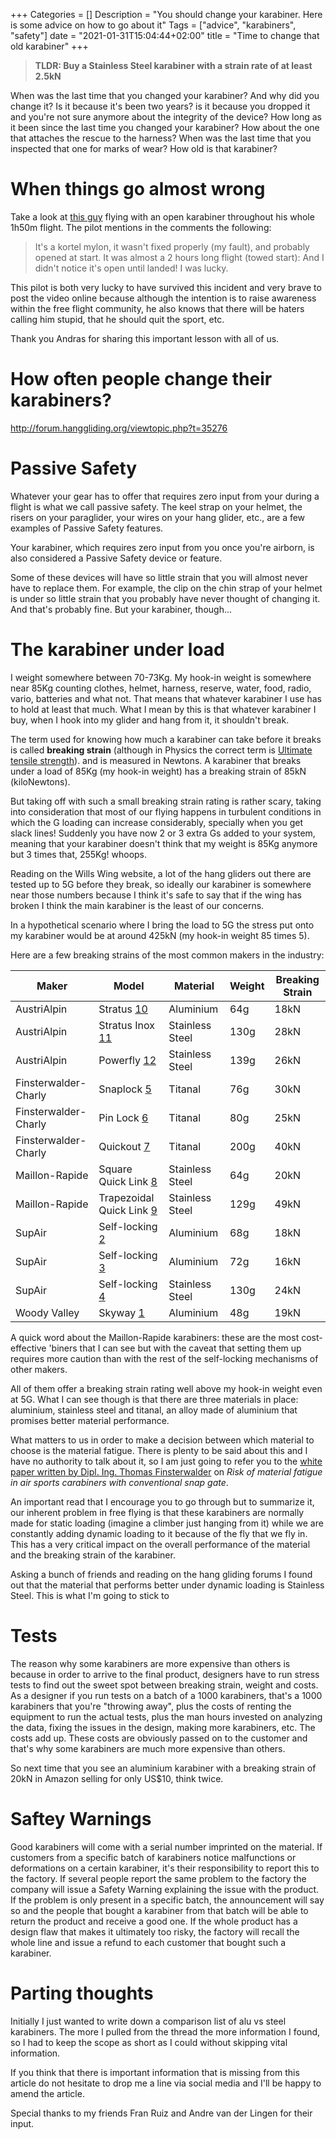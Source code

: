 +++
Categories = []
Description = "You should change your karabiner. Here is some advice on how to go about it"
Tags = ["advice", "karabiners", "safety"]
date = "2021-01-31T15:04:44+02:00"
title = "Time to change that old karabiner"
+++

> **TLDR: Buy a Stainless Steel karabiner with a strain rate of at least 2.5kN**

When was the last time that you changed your karabiner? And why did you change it?
Is it because it's been two years? is it because you dropped it and you're not sure
anymore about the integrity of the device?
How long as it been since the last time you changed your karabiner?
How about the one that attaches the rescue to the harness? When was the last time
that you inspected that one for marks of wear? How old is that karabiner?

# When things go almost wrong

Take a look at [this guy](https://www.youtube.com/watch?v=fZFh-bcCfwQ) flying with
an open karabiner throughout his whole 1h50m flight. The pilot mentions in the
comments the following:

> It's a kortel mylon, it wasn't fixed properly (my fault), and probably opened
> at start. It was almost a 2 hours long flight (towed start): And I didn't notice
> it's open until landed! I was lucky.

This pilot is both very lucky to have survived this incident and very brave to
post the video online because although the intention is to raise awareness within
the free flight community, he also knows that there will be haters calling him
stupid, that he should quit the sport, etc.

Thank you Andras for sharing this important lesson with all of us.

# How often people change their karabiners?
http://forum.hanggliding.org/viewtopic.php?t=35276

# Passive Safety
Whatever your gear has to offer that requires zero input from your during
a flight is what we call passive safety.
The keel strap on your helmet, the risers on your paraglider, your wires on
your hang glider, etc., are a few examples of Passive Safety features.

Your karabiner, which requires zero input from you once you're airborn, is also
considered a Passive Safety device or feature.

Some of these devices will have so little strain that you will almost never have
to replace them. For example, the clip on the chin strap of your helmet is under
so little strain that you probably have never thought of changing it. And that's
probably fine. But your karabiner, though...

# The karabiner under load
I weight somewhere between 70-73Kg. My hook-in weight is somewhere near 85Kg
counting clothes, helmet, harness, reserve, water, food, radio, vario, batteries
and what not. That means that whatever karabiner I use has to hold at least that much.
What I mean by this is that whatever karabiner I buy, when I hook into my glider
and hang from it, it shouldn't break.

The term used for knowing how much a karabiner can take before it breaks is called
**breaking strain** (although in Physics the correct term is [Ultimate tensile strength](https://en.wikipedia.org/wiki/Ultimate_tensile_strength)).
and is measured in Newtons. A karabiner that breaks under a load of 85Kg (my hook-in weight)
has a breaking strain of 85kN (kiloNewtons).

But taking off with such a small breaking strain rating is rather scary, taking into
consideration that most of our flying happens in turbulent conditions in which the
G loading can increase considerably, specially when you get slack lines! Suddenly
you have now 2 or 3 extra Gs added to your system, meaning that your karabiner
doesn't think that my weight is 85Kg anymore but 3 times that, 255Kg! whoops.

Reading on the Wills Wing website, a lot of the hang gliders out there are tested
up to 5G before they break, so ideally our karabiner is somewhere near those numbers
because I think it's safe to say that if the wing has broken I think the main karabiner
is the least of our concerns.

In a hypothetical scenario where I bring the load to 5G the stress put onto my
karabiner would be at around 425kN (my hook-in weight 85 times 5).

Here are a few breaking strains of the most common makers in the industry:

| Maker                | Model                      | Material        | Weight | Breaking Strain |
|----------------------|----------------------------|-----------------|--------|-----------------|
| AustriAlpin          | Stratus [10]               | Aluminium       | 64g    | 18kN            |
| AustriAlpin          | Stratus Inox [11]          | Stainless Steel | 130g   | 28kN            |
| AustriAlpin          | Powerfly [12]              | Stainless Steel | 139g   | 26kN            |
| Finsterwalder-Charly | Snaplock [5]               | Titanal         | 76g    | 30kN            |
| Finsterwalder-Charly | Pin Lock [6]               | Titanal         | 80g    | 25kN            |
| Finsterwalder-Charly | Quickout [7]               | Titanal         | 200g   | 40kN            |
| Maillon-Rapide       | Square Quick Link [8]      | Stainless Steel | 64g    | 20kN            |
| Maillon-Rapide       | Trapezoidal Quick Link [9] | Stainless Steel | 129g   | 49kN            |
| SupAir               | Self-locking [2]           | Aluminium       | 68g    | 18kN            |
| SupAir               | Self-locking [3]           | Aluminium       | 72g    | 16kN            |
| SupAir               | Self-locking [4]           | Stainless Steel | 130g   | 24kN            |
| Woody Valley         | Skyway [1]                 | Aluminium       | 48g    | 19kN            |

A quick word about the Maillon-Rapide karabiners: these are the most cost-effective
'biners that I can see but with the caveat that setting them up requires more
caution than with the rest of the self-locking mechanisms of other makers.

All of them offer a breaking strain rating well above my hook-in weight even at 5G.
What I can see though is that there are three materials in place: aluminium, stainless
steel and titanal, an alloy made of aluminium that promises better material
performance.

What matters to us in order to make a decision between which material to choose is
the material fatigue. There is plenty to be said about this and I have no authority
to talk about it, so I am just going to refer you to the [white paper written by
Dipl. Ing. Thomas Finsterwalder](https://finsterwalder-charly.de/en/risk-of-material-fatigue-in-air-sports-carabiners.html)
on _Risk of material fatigue in air sports carabiners with conventional snap gate_.

An important read that I encourage you to go through but to summarize it, our
inherent problem in free flying is that these karabiners are normally made for
static loading (imagine a climber just hanging from it) while we are constantly
adding dynamic loading to it because of the fly that we fly in. This has a very
critical impact on the overall performance of the material and the breaking strain
of the karabiner.

Asking a bunch of friends and reading on the hang gliding forums I found out that
the material that performs better under dynamic loading is Stainless Steel.
This is what I'm going to stick to 

# Tests
The reason why some karabiners are more expensive than others is because in order
to arrive to the final product, designers have to run stress tests to find out
the sweet spot between breaking strain, weight and costs.
As a designer if you run tests on a batch of a 1000 karabiners, that's a 1000
karabiners that you're "throwing away", plus the costs of renting the equipment
to run the actual tests, plus the man hours invested on analyzing the data, fixing
the issues in the design, making more karabiners, etc. The costs add up. These costs
are obviously passed on to the customer and that's why some karabiners are much
more expensive than others.

So next time that you see an aluminium karabiner with a breaking strain of 20kN
in Amazon selling for only US$10, think twice.

# Saftey Warnings
Good karabiners will come with a serial number imprinted on the material.
If customers from a specific batch of karabiners notice malfunctions or deformations
on a certain karabiner, it's their responsibility to report this to the factory.
If several people report the same problem to the factory the company will issue
a Safety Warning explaining the issue with the product. If the problem is only
present in a specific batch, the announcement will say so and the people that
bought a karabiner from that batch will be able to return the product and receive
a good one.
If the whole product has a design flaw that makes it ultimately too risky, the
factory will recall the whole line and issue a refund to each customer that bought
such a karabiner.

# Parting thoughts
Initially I just wanted to write down a comparison list of alu vs steel karabiners.
The more I pulled from the thread the more information I found, so I had to keep
the scope as short as I could without skipping vital information.

If you think that there is important information that is missing from this article
do not hesitate to drop me a line via social media and I'll be happy to amend the article.

Special thanks to my friends Fran Ruiz and Andre van der Lingen for their input.

[1]: https://www.woodyvalley.eu/en/pro/skyway-karabiner-red-en/
[2]: https://www.supair.com/en/produit/mousqueton-30-mm/
[3]: https://www.supair.com/en/produit/mousqueton-45-mm/
[4]: https://www.supair.com/en/produit/mousqueton-acier/
[5]: https://finsterwalder-charly.de/en/finsterwalder-karabiners/snaplock-karabiner.html
[6]: https://finsterwalder-charly.de/en/finsterwalder-karabiners/pin-lock-karabiner.html
[7]: https://finsterwalder-charly.de/en/finsterwalder-karabiners/quick-out-karabiner.html
[8]: https://blackz.fr/en/quick-links-en/3973-square-maillon-rapide-en.html
[9]: https://blackz.fr/en/quick-links-en/223-trapezium-quick-link-en.html
[10]: https://www.austrialpin.at/produkte/karabiner/detail/fp25b-y-stratus-slide-autolock/
[11]: https://www.austrialpin.at/produkte/karabiner/detail/fp25i-stratus-inox-slide-autolock/
[12]: https://www.austrialpin.at/produkte/karabiner/detail/fp10a-powerfly-slide-autolock/

